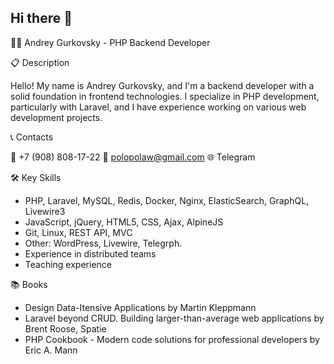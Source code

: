 ## Hi there 👋

👨‍💻 Andrey Gurkovsky - PHP Backend Developer


📋 Description

Hello! My name is Andrey Gurkovsky, and I'm a backend developer with a solid foundation in frontend technologies. I specialize in PHP development, particularly with Laravel, and I have experience working on various web development projects.


📞 Contacts

📱 +7 (908) 808-17-22
📧 polopolaw@gmail.com
🌐 Telegram

🛠️ Key Skills

- PHP, Laravel, MySQL, Redis, Docker, Nginx, ElasticSearch, GraphQL, Livewire3
- JavaScript, jQuery, HTML5, CSS, Ajax, AlpineJS
- Git, Linux, REST API, MVC
- Other: WordPress, Livewire, Telegrph.
- Experience in distributed teams
- Teaching experience

📚 Books
- Design Data-Itensive Applications by Martin Kleppmann
- Laravel beyond CRUD. Building larger-than-average web applications by Brent Roose, Spatie
- PHP Cookbook - Modern code solutions for professional developers by Eric A. Mann
